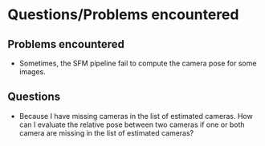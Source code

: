 # Questions/Problems encountered

## Problems encountered
- Sometimes, the SFM pipeline fail to compute the camera pose for some images. 

## Questions
- Because I have missing cameras in the list of estimated cameras. 
  How can I evaluate the relative pose between two cameras if one or both camera are missing in the list of estimated cameras?

